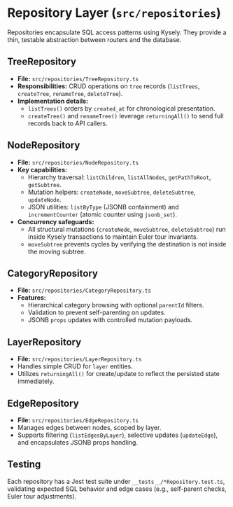 # Repository Layer (`src/repositories`)

Repositories encapsulate SQL access patterns using Kysely. They provide a thin, testable abstraction between routers and the database.

## TreeRepository
- **File:** `src/repositories/TreeRepository.ts`
- **Responsibilities:** CRUD operations on `tree` records (`listTrees`, `createTree`, `renameTree`, `deleteTree`).
- **Implementation details:**
  - `listTrees()` orders by `created_at` for chronological presentation.
  - `createTree()` and `renameTree()` leverage `returningAll()` to send full records back to API callers.

## NodeRepository
- **File:** `src/repositories/NodeRepository.ts`
- **Key capabilities:**
  - Hierarchy traversal: `listChildren`, `listAllNodes`, `getPathToRoot`, `getSubtree`.
  - Mutation helpers: `createNode`, `moveSubtree`, `deleteSubtree`, `updateNode`.
  - JSON utilities: `listByType` (JSONB containment) and `incrementCounter` (atomic counter using `jsonb_set`).
- **Concurrency safeguards:**
  - All structural mutations (`createNode`, `moveSubtree`, `deleteSubtree`) run inside Kysely transactions to maintain Euler tour invariants.
  - `moveSubtree` prevents cycles by verifying the destination is not inside the moving subtree.

## CategoryRepository
- **File:** `src/repositories/CategoryRepository.ts`
- **Features:**
  - Hierarchical category browsing with optional `parentId` filters.
  - Validation to prevent self-parenting on updates.
  - JSONB `props` updates with controlled mutation payloads.

## LayerRepository
- **File:** `src/repositories/LayerRepository.ts`
- Handles simple CRUD for `layer` entities.
- Utilizes `returningAll()` for create/update to reflect the persisted state immediately.

## EdgeRepository
- **File:** `src/repositories/EdgeRepository.ts`
- Manages edges between nodes, scoped by layer.
- Supports filtering (`listEdgesByLayer`), selective updates (`updateEdge`), and encapsulates JSONB props handling.

## Testing
Each repository has a Jest test suite under `__tests__/*Repository.test.ts`, validating expected SQL behavior and edge cases (e.g., self-parent checks, Euler tour adjustments).
